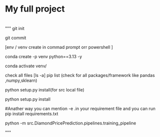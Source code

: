 # My full project

#
"""
git init 

git commit


[env / venv create in commad prompt orr powershell ]

conda create -p venv python==3.13 -y

conda activate venv/


check all files [ls -a]
pip list (check for all packages/framework like pandas ,numpy,sklearn)

python setup.py install(for src local file)

python setup.py install

#Anather way you can mention -e .in your requirement file and you can run 
pip install requirements.txt


python -m src.DiamondPricePrediction.pipelines.training_pipeline




"""